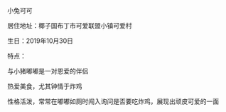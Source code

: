 小兔可可

居住地址：椰子国布丁市可爱联盟小镇可爱村

生日：2019年10月30日


特点：

与小猪嘟嘟是一对恩爱的伴侣

热爱美食，尤其钟情于炸鸡

性格活泼，常常在嘟嘟如厕时闯入询问是否要吃炸鸡，展现出顽皮可爱的一面